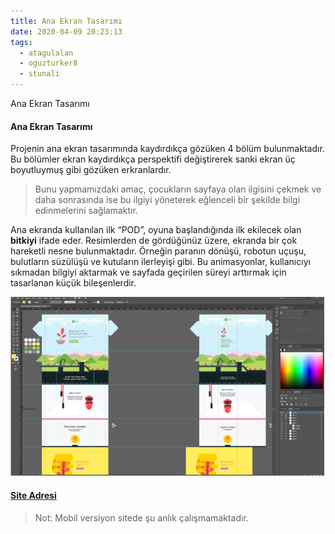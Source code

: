 ```yaml
---
title: Ana Ekran Tasarımı
date: 2020-04-09 20:23:13
tags:
  - atagulalan
  - oguzturker8
  - stunali
---
```


Ana Ekran Tasarımı

<!-- more -->

#### Ana Ekran Tasarımı

Projenin ana ekran tasarımında kaydırdıkça gözüken 4 bölüm bulunmaktadır. Bu bölümler ekran kaydırdıkça perspektifi değiştirerek sanki ekran üç boyutluymuş gibi gözüken erkranlardır.

> Bunu yapmamızdaki amaç, çocukların sayfaya olan ilgisini çekmek ve daha sonrasında ise bu ilgiyi yöneterek eğlenceli bir şekilde bilgi edinmelerini sağlamaktır.

Ana ekranda kullanılan ilk “POD”, oyuna başlandığında ilk ekilecek olan **bitkiyi** ifade eder. Resimlerden de gördüğünüz üzere, ekranda bir çok hareketli nesne bulunmaktadır. Örneğin paranın dönüşü, robotun uçuşu, bulutların süzülüşü ve kutuların ilerleyişi gibi. Bu animasyonlar, kullanıcıyı sıkmadan bilgiyi aktarmak ve sayfada geçirilen süreyi arttırmak için tasarlanan küçük bileşenlerdir.

![Ana Ekran Tasarımı](./Ana-Ekran-Tasarimi/anaEkranTasarimi.jpg "Ana Ekran Tasarımı")

#### [Site Adresi](https://pod.xava.me/)

> Not: Mobil versiyon sitede şu anlık çalışmamaktadır.
